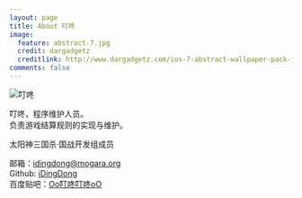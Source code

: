 ```yaml
---
layout: page
title: About 叮咚
image:
  feature: abstract-7.jpg
  credit: dargadgetz
  creditlink: http://www.dargadgetz.com/ios-7-abstract-wallpaper-pack-for-iphone-5-and-ipod-touch-retina/
comments: false
---
```


![叮咚](https://avatars0.githubusercontent.com/u/5336608?v=3&s=460)

叮咚，程序维护人员。  
负责游戏结算规则的实现与维护。 

太阳神三国杀·国战开发组成员

邮箱：[idingdong@mogara.org](mailto:idingdong@mogara.org)  
Github: [iDingDong](https://github.com/iDingDong)  
百度贴吧：[Oo叮咚叮咚oO](http://tieba.baidu.com/home/main?un=Oo%B6%A3%DF%CB%B6%A3%DF%CBoO&fr=home)
